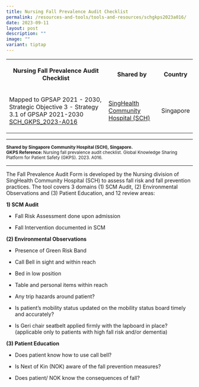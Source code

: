 ```yaml
---
title: Nursing Fall Prevalence Audit Checklist
permalink: /resources-and-tools/tools-and-resources/schgkps2023a016/
date: 2023-09-11
layout: post
description: ""
image: ""
variant: tiptap
---
```

<table>
<tbody>
<tr>
<th rowspan="1" colspan="1">
<p>Nursing Fall Prevalence Audit Checklist</p>
</th>
<th rowspan="1" colspan="1">
<p>Shared by</p>
</th>
<th rowspan="1" colspan="1">
<p>Country</p>
</th>
</tr>
<tr>
<td rowspan="1" colspan="1">
<p>Mapped to GPSAP 2021 - 2030, Strategic Objective 3 - Strategy 3.1 of GPSAP
2021-2030
<br><a href="/files/sch_gkps_2023-a016.pdf" rel="noopener noreferrer nofollow" target="_blank">SCH_GKPS_2023-A016</a>
</p>
</td>
<td rowspan="1" colspan="1">
<p><a href="https://www.singhealth.com.sg/SCH" rel="noopener noreferrer nofollow" target="_blank">SingHealth Community Hospital (SCH)</a>
</p>
</td>
<td rowspan="1" colspan="1">
<p>Singapore</p>
</td>
</tr>
</tbody>
</table>
<hr>
<p><strong><sub>Shared by Singapore Community Hospital (SCH), Singapore. </sub></strong>
<br><strong><sub>GKPS Reference: </sub></strong><sub>Nursing fall prevalence audit checklist. Global Knowledge Sharing Platform for Patient Safety (GKPS). 2023. A016.</sub>
</p>
<hr>
<p>The Fall Prevalence Audit Form is developed by the Nursing division of
SingHealth Community Hospital (SCH) to assess fall risk and fall prevention
practices. The tool covers 3 domains (1) SCM Audit, (2) Environmental Observations
and (3) Patient Education, and 12 review areas:</p>
<p><strong>1) SCM Audit</strong>
</p>
<ul data-tight="true" class="tight">
<li>
<p>Fall Risk Assessment done upon admission</p>
</li>
<li>
<p>Fall Intervention documented in SCM</p>
</li>
</ul>
<p><strong>(2) Environmental Observations</strong>
</p>
<ul data-tight="true" class="tight">
<li>
<p>Presence of Green Risk Band</p>
</li>
<li>
<p>Call Bell in sight and within reach</p>
</li>
<li>
<p>Bed in low position</p>
</li>
<li>
<p>Table and personal items within reach</p>
</li>
<li>
<p>Any trip hazards around patient?</p>
</li>
<li>
<p>Is patient’s mobility status updated on the mobility status board timely
and accurately?</p>
</li>
<li>
<p>Is Geri chair seatbelt applied firmly with the lapboard in place? (applicable
only to patients with high fall risk and/or dementia)</p>
</li>
</ul>
<p><strong>(3) Patient Education</strong>
</p>
<ul data-tight="true" class="tight">
<li>
<p>Does patient know how to use call bell?</p>
</li>
<li>
<p>Is Next of Kin (NOK) aware of the fall prevention measures?</p>
</li>
<li>
<p>Does patient/ NOK know the consequences of fall?</p>
</li>
</ul>
<p></p>